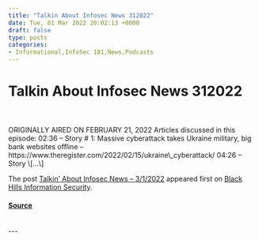 ```yaml
---
title: "Talkin About Infosec News 312022"
date: Tue, 01 Mar 2022 20:02:13 +0000
draft: false
type: posts
categories: 
- Informational,InfoSec 101,News,Podcasts
---
```

# Talkin About Infosec News 312022

<br/>

<br/>
ORIGINALLY AIRED ON FEBRUARY 21, 2022 Articles discussed in this episode: 02:36 – Story # 1: Massive cyberattack takes Ukraine military, big bank websites offline – https://www.theregister.com/2022/02/15/ukraine\_cyberattack/ 04:26 – Story \[…\]

The post [Talkin’ About Infosec News – 3/1/2022](https://www.blackhillsinfosec.com/talkin-about-infosec-news-3-1-2022/) appeared first on [Black Hills Information Security](https://www.blackhillsinfosec.com).

#### [Source](https://www.blackhillsinfosec.com/talkin-about-infosec-news-3-1-2022/)

<br/>
---
